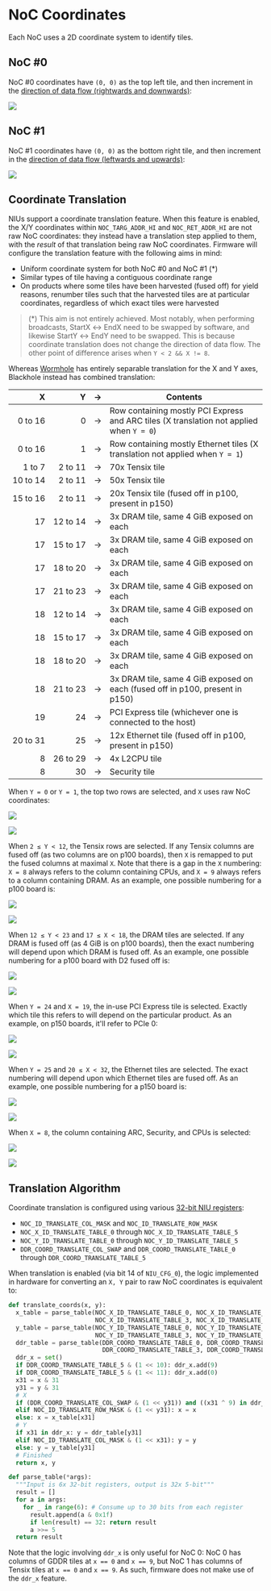 # NoC Coordinates

Each NoC uses a 2D coordinate system to identify tiles.

## NoC #0

NoC #0 coordinates have `(0, 0)` as the top left tile, and then increment in the [direction of data flow (rightwards and downwards)](RoutingPaths.md):

![](../../Diagrams/Out/NoC_BH_0_Coords.svg)

## NoC #1

NoC #1 coordinates have `(0, 0)` as the bottom right tile, and then increment in the [direction of data flow (leftwards and upwards)](RoutingPaths.md):

![](../../Diagrams/Out/NoC_BH_1_Coords.svg)

## Coordinate Translation

NIUs support a coordinate translation feature. When this feature is enabled, the X/Y coordinates within `NOC_TARG_ADDR_HI` and `NOC_RET_ADDR_HI` are not raw NoC coordinates: they instead have a translation step applied to them, with the _result_ of that translation being raw NoC coordinates. Firmware will configure the translation feature with the following aims in mind:
* Uniform coordinate system for both NoC #0 and NoC #1 (*)
* Similar types of tile having a contiguous coordinate range
* On products where some tiles have been harvested (fused off) for yield reasons, renumber tiles such that the harvested tiles are at particular coordinates, regardless of which exact tiles were harvested

> (*) This aim is not entirely achieved. Most notably, when performing broadcasts, StartX ↔ EndX need to be swapped by software, and likewise StartY ↔ EndY need to be swapped. This is because coordinate translation does not change the direction of data flow. The other point of difference arises when `Y < 2 && X != 8`.

Whereas [Wormhole](../../WormholeB0/NoC/Coordinates.md#coordinate-translation) has entirely separable translation for the X and Y axes, Blackhole instead has combined translation:

|X|Y|→|Contents|
|--:|--:|---|---|
|0&nbsp;to&nbsp;16|0|→|Row containing mostly PCI Express and ARC tiles (X translation not applied when `Y = 0`)|
|0&nbsp;to&nbsp;16|1|→|Row containing mostly Ethernet tiles (X translation not applied when `Y = 1`)|
|1&nbsp;to&nbsp;7|2&nbsp;to&nbsp;11|→|70x Tensix tile|
|10&nbsp;to&nbsp;14|2&nbsp;to&nbsp;11|→|50x Tensix tile|
|15&nbsp;to&nbsp;16|2&nbsp;to&nbsp;11|→|20x Tensix tile (fused off in p100, present in p150)|
|17|12&nbsp;to&nbsp;14|→|3x DRAM tile, same 4 GiB exposed on each|
|17|15&nbsp;to&nbsp;17|→|3x DRAM tile, same 4 GiB exposed on each|
|17|18&nbsp;to&nbsp;20|→|3x DRAM tile, same 4 GiB exposed on each|
|17|21&nbsp;to&nbsp;23|→|3x DRAM tile, same 4 GiB exposed on each|
|18|12&nbsp;to&nbsp;14|→|3x DRAM tile, same 4 GiB exposed on each|
|18|15&nbsp;to&nbsp;17|→|3x DRAM tile, same 4 GiB exposed on each|
|18|18&nbsp;to&nbsp;20|→|3x DRAM tile, same 4 GiB exposed on each|
|18|21&nbsp;to&nbsp;23|→|3x DRAM tile, same 4 GiB exposed on each (fused off in p100, present in p150)|
|19|24|→|PCI Express tile (whichever one is connected to the host)|
|20&nbsp;to&nbsp;31|25|→|12x Ethernet tile (fused off in p100, present in p150)|
|8|26&nbsp;to&nbsp;29|→|4x L2CPU tile|
|8|30|→|Security tile|

When `Y = 0` or `Y = 1`, the top two rows are selected, and `X` uses raw NoC coordinates:

![](../../Diagrams/Out/NoC_BH_0_Y01Coords.svg)

![](../../Diagrams/Out/NoC_BH_1_Y01Coords.svg)

When `2 ≤ Y < 12`, the Tensix rows are selected. If any Tensix columns are fused off (as two columns are on p100 boards), then `X` is remapped to put the fused columns at maximal `X`. Note that there is a gap in the `X` numbering: `X = 8` always refers to the column containing CPUs, and `X = 9` always refers to a column containing DRAM. As an example, one possible numbering for a p100 board is:

![](../../Diagrams/Out/NoC_BH_0_Y211Coords.svg)

![](../../Diagrams/Out/NoC_BH_1_Y211Coords.svg)

When `12 ≤ Y < 23` and `17 ≤ X < 18`, the DRAM tiles are selected. If any DRAM is fused off (as 4 GiB is on p100 boards), then the exact numbering will depend upon which DRAM is fused off. As an example, one possible numbering for a p100 board with D2 fused off is:

![](../../Diagrams/Out/NoC_BH_0_Y1223Coords.svg)

![](../../Diagrams/Out/NoC_BH_1_Y1223Coords.svg)

When `Y = 24` and `X = 19`, the in-use PCI Express tile is selected. Exactly which tile this refers to will depend on the particular product. As an example, on p150 boards, it'll refer to PCIe 0:

![](../../Diagrams/Out/NoC_BH_0_Y24Coords.svg)

![](../../Diagrams/Out/NoC_BH_1_Y24Coords.svg)

When `Y = 25` and `20 ≤ X < 32`, the Ethernet tiles are selected. The exact numbering will depend upon which Ethernet tiles are fused off. As an example, one possible numbering for a p150 board is:

![](../../Diagrams/Out/NoC_BH_0_Y25Coords.svg)

![](../../Diagrams/Out/NoC_BH_1_Y25Coords.svg)

When `X = 8`, the column containing ARC, Security, and CPUs is selected:

![](../../Diagrams/Out/NoC_BH_0_X8Coords.svg)

![](../../Diagrams/Out/NoC_BH_1_X8Coords.svg)

## Translation Algorithm

Coordinate translation is configured using various [32-bit NIU registers](MemoryMap.md#niu-and-noc-router-configuration):
* `NOC_ID_TRANSLATE_COL_MASK` and `NOC_ID_TRANSLATE_ROW_MASK`
* `NOC_X_ID_TRANSLATE_TABLE_0` through `NOC_X_ID_TRANSLATE_TABLE_5`
* `NOC_Y_ID_TRANSLATE_TABLE_0` through `NOC_Y_ID_TRANSLATE_TABLE_5`
* `DDR_COORD_TRANSLATE_COL_SWAP` and `DDR_COORD_TRANSLATE_TABLE_0` through `DDR_COORD_TRANSLATE_TABLE_5`

When translation is enabled (via bit 14 of `NIU_CFG_0`), the logic implemented in hardware for converting an `X, Y` pair to raw NoC coordinates is equivalent to:

```py
def translate_coords(x, y):
  x_table = parse_table(NOC_X_ID_TRANSLATE_TABLE_0, NOC_X_ID_TRANSLATE_TABLE_1, NOC_X_ID_TRANSLATE_TABLE_2,
                        NOC_X_ID_TRANSLATE_TABLE_3, NOC_X_ID_TRANSLATE_TABLE_4, NOC_X_ID_TRANSLATE_TABLE_5)
  y_table = parse_table(NOC_Y_ID_TRANSLATE_TABLE_0, NOC_Y_ID_TRANSLATE_TABLE_1, NOC_Y_ID_TRANSLATE_TABLE_2,
                        NOC_Y_ID_TRANSLATE_TABLE_3, NOC_Y_ID_TRANSLATE_TABLE_4, NOC_Y_ID_TRANSLATE_TABLE_5)
  ddr_table = parse_table(DDR_COORD_TRANSLATE_TABLE_0, DDR_COORD_TRANSLATE_TABLE_1, DDR_COORD_TRANSLATE_TABLE_2,
                          DDR_COORD_TRANSLATE_TABLE_3, DDR_COORD_TRANSLATE_TABLE_4, DDR_COORD_TRANSLATE_TABLE_5)
  ddr_x = set()
  if DDR_COORD_TRANSLATE_TABLE_5 & (1 << 10): ddr_x.add(9)
  if DDR_COORD_TRANSLATE_TABLE_5 & (1 << 11): ddr_x.add(0)
  x31 = x & 31
  y31 = y & 31
  # X
  if (DDR_COORD_TRANSLATE_COL_SWAP & (1 << y31)) and ((x31 ^ 9) in ddr_x): x = x31 ^ 9
  elif NOC_ID_TRANSLATE_ROW_MASK & (1 << y31): x = x
  else: x = x_table[x31]
  # Y
  if x31 in ddr_x: y = ddr_table[y31]
  elif NOC_ID_TRANSLATE_COL_MASK & (1 << x31): y = y
  else: y = y_table[y31]
  # Finished
  return x, y

def parse_table(*args):
  """Input is 6x 32-bit registers, output is 32x 5-bit"""
  result = []
  for a in args:
    for _ in range(6): # Consume up to 30 bits from each register
      result.append(a & 0x1f)
      if len(result) == 32: return result
      a >>= 5
  return result
```

Note that the logic involving `ddr_x` is only useful for NoC 0: NoC 0 has columns of GDDR tiles at `x == 0` and `x == 9`, but NoC 1 has columns of Tensix tiles at `x == 0` and `x == 9`. As such, firmware does not make use of the `ddr_x` feature.
